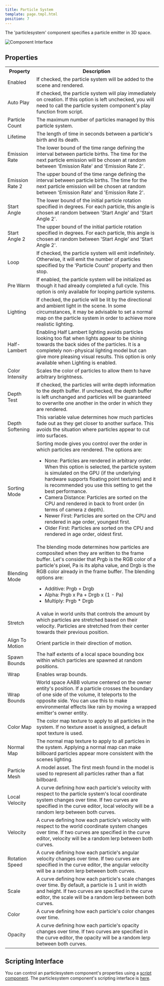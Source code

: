 ```yaml
---
title: Particle System
template: page.tmpl.html
position: 7
---
```


The 'particlesystem' component specifies a particle emitter in 3D space.

<img alt="Component Interface" src="/images/platform/component_particlesystem.png" />

## Properties

<table class="table table-striped">
    <col class="property-name"></col>
    <col class="property-description"></col>
    <tr><th>Property</th><th>Description</th></tr>
    <tr><td>Enabled</td><td>If checked, the particle system will be added to the scene and rendered.</td></tr>
    <tr><td>Auto Play</td><td>If checked, the particle system will play immediately on creation. If this option is left unchecked, you will need to call the particle system component's play function from script.</td>
    <tr><td>Particle Count</td><td>The maximum number of particles managed by this particle system.</td></tr>
    <tr><td>Lifetime</td><td>The length of time in seconds between a particle's birth and its death.</td></tr>
    <tr><td>Emission Rate</td><td>The lower bound of the time range defining the interval between particle births. The time for the next particle emission will be chosen at random between 'Emission Rate' and 'Emission Rate 2'.</td></tr>
    <tr><td>Emission Rate 2</td><td>The upper bound of the time range defining the interval between particle births. The time for the next particle emission will be chosen at random between 'Emission Rate' and 'Emission Rate 2'.</td></tr>
    <tr><td>Start Angle</td><td>The lower bound of the initial particle rotation specified in degrees. For each particle, this angle is chosen at random between 'Start Angle' and 'Start Angle 2'.</td></tr>
    <tr><td>Start Angle 2</td><td>The upper bound of the initial particle rotation specified in degrees. For each particle, this angle is chosen at random between 'Start Angle' and 'Start Angle 2'.</td></tr>
    <tr><td>Loop</td><td>If checked, the particle system will emit indefinitely. Otherwise, it will emit the number of particles specified by the 'Particle Count' property and then stop.</td></tr>
    <tr><td>Pre Warm</td><td>If enabled, the particle system will be initialized as though it had already completed a full cycle. This option is only available for looping particle systems.</td></tr>
    <tr><td>Lighting</td><td>If checked, the particle will be lit by the directional and ambient light in the scene. In some circumstances, it may be advisable to set a normal map on the particle system in order to achieve more realistic lighting.</td></tr>
    <tr><td>Half-Lambert</td><td>Enabling Half Lambert lighting avoids particles looking too flat when lights appear to be shining towards the back sides of the particles. It is a completely non-physical lighting model but can give more pleasing visual results. This option is only available when Lighting is enabled.</td></tr>
    <tr><td>Color Intensity</td><td>Scales the color of particles to allow them to have arbitrary brightness.</td></tr>
    <tr><td>Depth Test</td><td>If checked, the particles will write depth information to the depth buffer. If unchecked, the depth buffer is left unchanged and particles will be guaranteed to overwrite one another in the order in which they are rendered.</td></tr>
    <tr><td>Depth Softening</td><td>This variable value determines how much particles fade out as they get closer to another surface. This avoids the situation where particles appear to cut into surfaces.</td></tr>
    <tr><td>Sorting Mode</td><td>Sorting mode gives you control over the order in which particles are rendered. The options are:
        <ul>
            <li>None: Particles are rendered in arbitrary order. When this option is selected, the particle system is simulated on the GPU (if the underlying hardware supports floating point textures) and it is recommended you use this setting to get the best performance.</li>
            <li>Camera Distance: Particles are sorted on the CPU and rendered in back to front order (in terms of camera z depth).</li>
            <li>Newer First: Particles are sorted on the CPU and rendered in age order, youngest first.</li>
            <li>Older First: Particles are sorted on the CPU and rendered in age order, oldest first.</li>
        </ul>
    </td></tr>
    <tr><td>Blending Mode</td><td>The blending mode determines how particles are composited when they are written to the frame buffer. Let's consider that Prgb is the RGB color of a particle's pixel, Pa is its alpha value, and Drgb is the RGB color already in the frame buffer. The blending options are:
        <ul>
            <li>Additive: Prgb + Drgb</li>
            <li>Alpha: Prgb x Pa + Drgb x (1 - Pa)</li>
            <li>Multiply: Prgb * Drgb</li>
        </ul>
    </td></tr>
    <tr><td>Stretch</td><td>A value in world units that controls the amount by which particles are stretched based on their velocity. Particles are stretched from their center towards their previous position.</td></tr>
    <tr><td>Align To Motion</td><td>Orient particle in their direction of motion.</td></tr>
    <tr><td>Spawn Bounds</td><td>The half extents of a local space bounding box within which particles are spawned at random positions.</td></tr>
    <tr><td>Wrap</td><td>Enables wrap bounds.</td></tr>
    <tr><td>Wrap Bounds</td><td>World space AABB volume centered on the owner entity's position. If a particle crosses the boundary of one side of the volume, it teleports to the opposite side. You can use this to make environmental effects like rain by moving a wrapped emitter's owner entity.</td></tr>
    <tr><td>Color Map</td><td>The color map texture to apply to all particles in the system. If no texture asset is assigned, a default spot texture is used.</td></tr>
    <tr><td>Normal Map</td><td>The normal map texture to apply to all particles in the system. Applying a normal map can make billboard particles appear more consistent with the scenes lighting.</td></tr>
    <tr><td>Particle Mesh</td><td>A model asset. The first mesh found in the model is used to represent all particles rather than a flat billboard.</td></tr>
    <tr><td>Local Velocity</td><td>A curve defining how each particle's velocity with respect to the particle system's local coordinate system changes over time. If two curves are specified in the curve editor, local velocity will be a random lerp between both curves.</td></tr>
    <tr><td>Velocity</td><td>A curve defining how each particle's velocity with respect to the world coordinate system changes over time. If two curves are specified in the curve editor, velocity will be a random lerp between both curves.</td></tr>
    <tr><td>Rotation Speed</td><td>A curve defining how each particle's angular velocity changes over time. If two curves are specified in the curve editor, the angular velocity will be a random lerp between both curves.</td></tr>
    <tr><td>Scale</td><td>A curve defining how each particle's scale changes over time. By default, a particle is 1 unit in width and height. If two curves are specified in the curve editor, the scale will be a random lerp between both curves.</td></tr>
    <tr><td>Color</td><td>A curve defining how each particle's color changes over time.</td></tr>
    <tr><td>Opacity</td><td>A curve defining how each particle's opacity changes over time. If two curves are specified in the curve editor, the opacity will be a random lerp between both curves.</td></tr>
</table>

## Scripting Interface

You can control an particlesystem component's properties using a [script component][script_component]. The particlesystem component's scripting interface is [here][docs].

[script_component]: /user-manual/packs/entities/components/script
[docs]: /engine/api/stable/symbols/pc.ParticleSystemComponent.html

